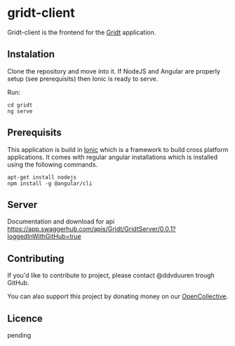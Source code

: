# gridt-client
Gridt-client is the frontend for the [Gridt](https://gridt.org) application.

## Instalation
Clone the repository and move into it. If NodeJS and Angular are properly setup (see prerequisits) then Ionic is ready to serve.

Run:
```
cd gridt
ng serve
```

## Prerequisits
This application is build in [Ionic](https://ionicframework.com/) which is a framework to build cross platform applications. It comes with regular angular installations which is installed using the following commands.

```
apt-get install nodejs
npm install -g @angular/cli
```
## Server 
Documentation and download for api https://app.swaggerhub.com/apis/Gridt/GridtServer/0.0.1?loggedInWithGitHub=true
## Contributing
If you'd like to contribute to project, please contact @ddvduuren trough GitHub.

You can also support this project by donating money on our [OpenCollective](https://opencollective.com/gridt).

## Licence
pending
